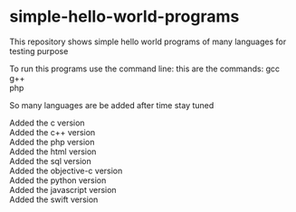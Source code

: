 # simple-hello-world-programs
This repository shows simple hello world programs of many languages for testing purpose

To run this programs use the command line:
this are the commands:
gcc <br />
g++ <br />
php <br />


So many languages are be added after time stay tuned

Added the c version <br />
Added the c++ version <br />
Added the php version <br />
Added the html version <br />
Added the sql version <br />
Added the objective-c version <br />
Added the python version <br />
Added the javascript version <br />
Added the swift version
